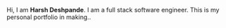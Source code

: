 Hi, I am <b>Harsh Deshpande</b>. 
I am a full stack software engineer.
This is my personal portfolio in making..
